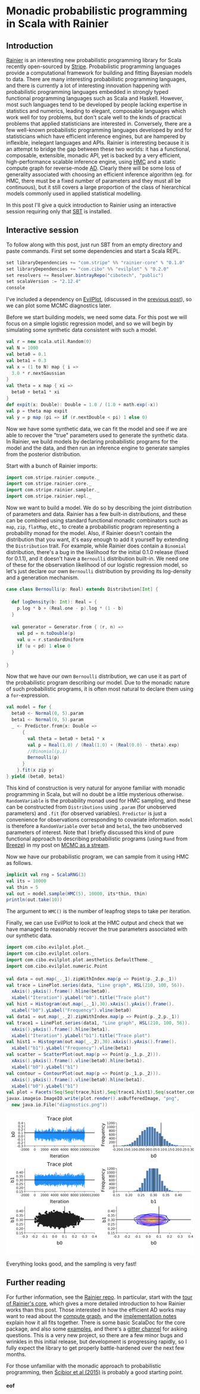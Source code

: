 # Monadic probabilistic programming in Scala with Rainier

## Introduction

[Rainier](https://github.com/stripe/rainier) is an interesting new probabilistic programming library for Scala recently open-sourced by [Stripe](https://stripe.com/). Probabilistic programming languages provide a computational framework for building and fitting Bayesian models to data. There are many interesting probabilistic programming languages, and there is currently a lot of interesting innovation happening with probabilistic programming languages embedded in strongly typed functional programming languages such as Scala and Haskell. However, most such languages tend to be developed by people lacking expertise in statistics and numerics, leading to elegant, composable languages which work well for toy problems, but don't scale well to the kinds of practical problems that applied statisticians are interested in. Conversely, there are a few well-known probabilistic programming languages developed by and for statisticians which have efficient inference engines, but are hampered by inflexible, inelegant languages and APIs. Rainier is interesting because it is an attempt to bridge the gap between these two worlds: it has a functional, composable, extensible, monadic API, yet is backed by a very efficient, high-performance scalable inference engine, using [HMC](https://en.wikipedia.org/wiki/Hamiltonian_Monte_Carlo) and a static compute graph for reverse-mode [AD](https://en.wikipedia.org/wiki/Automatic_differentiation). Clearly there will be some loss of generality associated with choosing an efficient inference algorithm (eg. for HMC, there must be a fixed number of parameters and they must all be continuous), but it still covers a large proportion of the class of hierarchical models commonly used in applied statistical modelling.

In this post I'll give a quick introduction to Rainier using an interactive session requiring only that [SBT](https://www.scala-sbt.org/) is installed.

## Interactive session

To follow along with this post, just run SBT from an empty directory and paste commands. First set some dependencies and start a Scala REPL.

```scala
set libraryDependencies += "com.stripe" %% "rainier-core" % "0.1.0"
set libraryDependencies += "com.cibo" %% "evilplot" % "0.2.0"
set resolvers += Resolver.bintrayRepo("cibotech", "public")
set scalaVersion := "2.12.4"
console
```

I've included a dependency on [EvilPlot](https://cibotech.github.io/evilplot/), (discussed in the [previous post](https://darrenjw.wordpress.com/2018/05/11/using-evilplot-with-scala-view/)), so we can plot some MCMC diagnostics later.

Before we start building models, we need some data. For this post we will focus on a simple logistic regression model, and so we will begin by simulating some synthetic data consistent with such a model.

```scala
val r = new scala.util.Random(0)
val N = 1000
val beta0 = 0.1
val beta1 = 0.3
val x = (1 to N) map { i =>
  3.0 * r.nextGaussian
}
val theta = x map { xi =>
  beta0 + beta1 * xi
}
def expit(x: Double): Double = 1.0 / (1.0 + math.exp(-x))
val p = theta map expit
val y = p map (pi => if (r.nextDouble < pi) 1 else 0)
```

Now we have some synthetic data, we can fit the model and see if we are able to recover the "true" parameters used to generate the synthetic data. In Rainier, we build models by declaring probabilistic programs for the model and the data, and then run an inference engine to generate samples from the posterior distribution.

Start with a bunch of Rainier imports:

```scala
import com.stripe.rainier.compute._
import com.stripe.rainier.core._
import com.stripe.rainier.sampler._
import com.stripe.rainier.repl._
```

Now we want to build a model. We do so by describing the joint distribution of parameters and data. Rainier has a few built-in distributions, and these can be combined using standard functional monadic combinators such as `map`, `zip`, `flatMap`, etc., to create a probabilistic program representing a probability monad for the model. Also, if Rainier doesn't contain the distribution that you want, it's easy enough to add it yourself by extending the `Distribution` trait. For example, while Rainier does contain a `Binomial` distribution, there's a bug in the likelihood for the initial 0.1.0 release (fixed for 0.1.1), and it doesn't have a `Bernoulli` distribution built-in. We need one of these for the observation likelihood of our logistic regression model, so let's just declare our own `Bernoulli` distribution by providing its log-density and a generation mechanism.

```scala
case class Bernoulli(p: Real) extends Distribution[Int] {

  def logDensity(b: Int): Real = {
    p.log * b + (Real.one - p).log * (1 - b)
  }

  val generator = Generator.from { (r, n) =>
    val pd = n.toDouble(p)
    val u = r.standardUniform
    if (u < pd) 1 else 0
  }

}
```

Now that we have our own `Bernoulli` distribution, we can use it as part of the probabilistic program describing our model. Due to the monadic nature of such probabilistic programs, it is often most natural to declare them using a `for`-expression.

```scala
val model = for {
  beta0 <- Normal(0, 5).param
  beta1 <- Normal(0, 5).param
  _ <- Predictor.from{x: Double =>
      {
        val theta = beta0 + beta1 * x
        val p = Real(1.0) / (Real(1.0) + (Real(0.0) - theta).exp)
        //Binomial(p,1)
        Bernoulli(p)
      }
    }.fit(x zip y)
} yield (beta0, beta1)
```

This kind of construction is very natural for anyone familiar with monadic programming in Scala, but will no doubt be a little mysterious otherwise. `RandomVariable` is the probability monad used for HMC sampling, and these can be constructed from `Distributions` using `.param` (for unobserved parameters) and `.fit` (for observed variables). `Predictor` is just a convenience for observations corresponding to covariate information. `model` is therefore a `RandomVariable` over `beta0` and `beta1`, the two unobserved parameters of interest. Note that I briefly discussed this kind of pure functional approach to describing probabilistic programs (using `Rand` from [Breeze](https://github.com/scalanlp/breeze)) in my post on [MCMC as a stream](https://darrenjw.wordpress.com/2017/04/01/mcmc-as-a-stream/).

Now we have our probabilistic program, we can sample from it using HMC as follows.

```scala
implicit val rng = ScalaRNG(3)
val its = 10000
val thin = 5
val out = model.sample(HMC(5), 10000, its*thin, thin)
println(out.take(10))
```

The argument to `HMC()` is the number of leapfrog steps to take per iteration.

Finally, we can use EvilPlot to look at the HMC output and check that we have managed to reasonably recover the true parameters associated with our synthetic data.

```scala
import com.cibo.evilplot.plot._
import com.cibo.evilplot.colors._
import com.cibo.evilplot.plot.aesthetics.DefaultTheme._
import com.cibo.evilplot.numeric.Point

val data = out.map(_._1).zipWithIndex.map(p => Point(p._2,p._1))
val trace = LinePlot.series(data, "Line graph", HSL(210, 100, 56)).
  xAxis().yAxis().frame().hline(beta0).
  xLabel("Iteration").yLabel("b0").title("Trace plot")
val hist = Histogram(out.map(_._1),30).xAxis().yAxis().frame().
  xLabel("b0").yLabel("Frequency").vline(beta0)
val data1 = out.map(_._2).zipWithIndex.map(p => Point(p._2,p._1))
val trace1 = LinePlot.series(data1, "Line graph", HSL(210, 100, 56)).
  xAxis().yAxis().frame().hline(beta1).
  xLabel("Iteration").yLabel("b1").title("Trace plot")
val hist1 = Histogram(out.map(_._2),30).xAxis().yAxis().frame().
  xLabel("b1").yLabel("Frequency").vline(beta1)
val scatter = ScatterPlot(out.map(p => Point(p._1,p._2))).
  xAxis().yAxis().frame().vline(beta0).hline(beta1).
  xLabel("b0").yLabel("b1")
val contour = ContourPlot(out.map(p => Point(p._1,p._2))).
  xAxis().yAxis().frame().vline(beta0).hline(beta1).
  xLabel("b0").yLabel("b1")
val plot = Facets(Seq(Seq(trace,hist),Seq(trace1,hist1),Seq(scatter,contour)))
javax.imageio.ImageIO.write(plot.render().asBufferedImage, "png",
  new java.io.File("diagnostics.png"))
```

![Diagnostic plots](diagnostics.png)

Everything looks good, and the sampling is very fast!

## Further reading

For further information, see the [Rainier repo](https://github.com/stripe/rainier). In particular, start with the [tour of Rainier's core](https://github.com/stripe/rainier/blob/master/docs/tour.md), which gives a more detailed introduction to how Rainier works than this post. Those interested in how the efficient AD works may want to read about the [compute graph](https://github.com/stripe/rainier/blob/master/docs/real.md), and the [implementation notes](https://github.com/stripe/rainier/blob/master/docs/impl.md) explain how it all fits together. There is some basic ScalaDoc for the core package, and also some [examples](https://github.com/stripe/rainier/tree/master/rainier-example/src/main/scala/com/stripe/rainier/example), and there's a [gitter channel](https://gitter.im/com_stripe_rainier/Lobby) for asking questions. This is a very new project, so there are a few minor bugs and wrinkles in this initial release, but development is progressing rapidly, so I fully expect the library to get properly battle-hardened over the next few months.

For those unfamiliar with the monadic approach to probabilistic programming, then [Ścibior et al (2015)](http://mlg.eng.cam.ac.uk/pub/pdf/SciGhaGor15.pdf) is probably a good starting point.



#### eof

